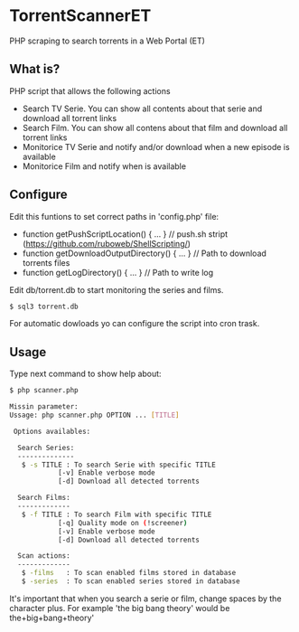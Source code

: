 # TorrentScannerET
PHP scraping to search torrents in a Web Portal (ET)

## What is?
PHP script that allows the following actions
 - Search TV Serie. You can show all contents about that serie and download all torrent links
 - Search Film. You can show all contens about that film and download all torrent links
 - Monitorice TV Serie and notify and/or download when a new episode is available
 - Monitorice Film and notify when is available

## Configure
Edit this funtions to set correct paths in 'config.php' file:
 * function getPushScriptLocation() { ... } // push.sh stript (https://github.com/ruboweb/ShellScripting/)
 * function getDownloadOutputDirectory() { ... } // Path to download torrents files
 * function getLogDirectory() { ... } // Path to write log

Edit db/torrent.db to start monitoring the series and films.
```sh
$ sql3 torrent.db
```
For automatic dowloads yo can configure the script into cron trask.

## Usage
Type next command to show help about:
```sh
$ php scanner.php

Missin parameter:
Ussage: php scanner.php OPTION ... [TITLE]

 Options availables:

  Search Series:
  --------------
   $ -s TITLE : To search Serie with specific TITLE
            [-v] Enable verbose mode
            [-d] Download all detected torrents

  Search Films:
  -------------
   $ -f TITLE : To search Film with specific TITLE
            [-q] Quality mode on (!screener)
            [-v] Enable verbose mode
            [-d] Download all detected torrents

  Scan actions:
  -------------
   $ -films   : To scan enabled films stored in database
   $ -series  : To scan enabled series stored in database
```

It's important that when you search a serie or film, change spaces by the character plus. For example 'the big bang theory' would be the+big+bang+theory'


